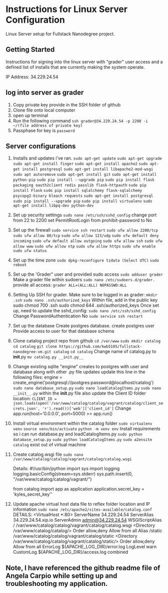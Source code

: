 # Instructions for Linux Server Configuration

Linux Server setup for Fullstack Nanodegree project. 

## Getting Started
Instructions for signing into the linux server with "grader" user access and a defined list of installs that are currently making the system operate.

IP Address: 34.229.24.54

## log into server as grader
1. Copy private key provide in the SSH folder of github
2. Clone file onto local computer
3. open up terminal 
4. Run the following command
    `ssh grader@34.229.24.54 -p 2200 -i ~/(file address of private key)`
5. Passphase for key is `password`

## Server configurations

1. Installs and updates i've ran.
    `sudo apt-get update`
    `sudo apt-get upgrade`
    `sudo apt-get install finger`
    `sudo apt-get install apache2`
    `sudo apt-get install postgresql`
    `sudo apt-get install libapache2-mod-wsgi`
    `sudo apt autoremove`
    `sudo apt-get install git`
    `sudo apt-get install python-pip`
    `sudo pip install --upgrade pip`
    `sudo pip install flask packaging oauth2client redis passlib flask-httpauth`
    `sudo pip install Flask`
    `sudo pip install sqlalchemy flask-sqlalchemy psycopg2-binary bleach requests`
    `sudo apt-get install postgresql `
    `sudo pip install --upgrade pip`
    `sudo pip install virtualenv`
    `sudo apt-get install libpq-dev python-dev`
    
2. Set up security settings
    `sudo nano /etc/ssh/sshd_config` 
    change port from 22 to 2200
    set PermitRootLogin from prohibit-password to No


3. Set up the firewall 
    `sudo service ssh restart`
    `sudo ufw allow 2200/tcp`
    `sudo ufw allow 80/tcp`
    `sudo ufw allow 123/udp`
    `sudo ufw default deny incoming`
    `sudo ufw default allow outgoing`
    `sudo ufw allow ssh`
    `sudo ufw allow www`
    `sudo ufw allow ntp`
    `sudo ufw allow https`
    `sudo ufw enable`
    `sudo ufw status`

4. Set up the time zone
    `sudo dpkg-reconfigure tzdata (Select UTC)`
    `sudo reboot`

5. Set up the 'Grader" user and provided sudo access
    `sudo adduser grader`
    Make a grader file within sudoers
    `sudo nano /etc/sudoers.d/grader.` 
    provide all access:
    `grader ALL=(ALL:ALL) NOPASSWD:ALL`

6. Setting Up SSH for grader.
    Make sure to be logged in as grader:
    `mkdir .ssh`
    `sudo nano .ssh/authorized_keys`
    Within file, add in the public key
    sudo chmod 700 .ssh
    sudo chmod 644 .ssh/authorized_keys
    Once set up, need to update the sshd_config:
    `sudo nano /etc/ssh/sshd_config` 
    Change PasswordAuthentication No
    `sudo service ssh restart`

7. Set up the database
    Create postgres database.
    create postgres user
    Provide access to user for that database schema

8. Clone catalog project repo from github
    `cd /var/www`
    `sudo mkdir catalog`
    `cd catalog`
    `git clone https://github.com/kwb5105/fullstack-nanodegree-vm.git catalog`
    `cd catalog`
    Change name of catalog.py to __init__.py
    `mv catalog.py __init.py__`

9. Change existing sqlite "engine" creates to postgres with user and database along with other .py file updates
   update this line in the following files:
   engine = create_engine('postgresql://postgres:password@localhost/catalog')
   `sudo nano database_setup.py`
   `sudo nano loadCatalogItems.py`
   `sudo nano __init__.py`
   within the __init__.py file also update the Client ID folder location:
   `CLIENT_ID = json.loads(open('/var/www/catalog/catalog/vagrant/catalog/client_secrets.json', 'r').read())['web']['client_id']`
   Change app.run(host='0.0.0.0', port=5000) >> app.run()


10. Install virtual environment within the catalog folder
    `sudo virtualenv venv`
    `source venv/bin/activate`
    `python -m venv env`
    Install requirements so i can run database.py and loadCatalogItems.py
    `sudo python database_setup.py`
    `sudo python loadCatalogItems.py`
    `sudo a2ensite catalog`
    exist out of virtual machine
    
    
12. Create catalog.wsgi file
    `sudo nano /var/www/catalog/catalog/vagrant/catalog/catalog.wsgi`

    Details:
    #!/usr/bin/python
    import sys
    import logging
    logging.basicConfig(stream=sys.stderr)
    sys.path.insert(0, "/var/www/catalog/catalog/vagrant/")

    from catalog import app as application
    application.secret_key = 'kyles_secret_key''

13. Update apache virtual host data file to reflex folder location and IP information
    `sudo nano /etc/apache2/sites-available/catalog.conf`
    DETAILS:
    <VirtualHost *:80>
        ServerName 34.229.24.54
        ServerAlias 34.229.24.54.xip.io
        ServerAdmin admin@34.229.24.54
        WSGIScriptAlias / /var/www/catalog/catalog/vagrant/catalog/catalog.wsgi
        <Directory /var/www/catalog/catalog/>
        Order allow,deny
        Allow from all
        </Directory>
        Alias /static /var/www/catalog/catalog/vagrant/catalog/static
        <Directory /var/www/catalog/catalog/vagrant/catalog/static/>
        Order allow,deny
        Allow from all
        </Directory>
        ErrorLog ${APACHE_LOG_DIR}/error.log
        LogLevel warn
        CustomLog ${APACHE_LOG_DIR}/access.log combined
    </VirtualHost>


## Note, I have referenced the github readme file of Angela Carpio while setting up and troubleshooting my application. ##

